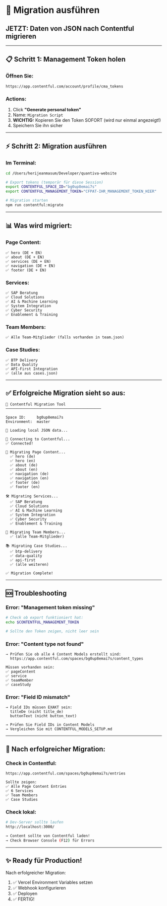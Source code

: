 # 🚀 Migration ausführen

## JETZT: Daten von JSON nach Contentful migrieren

---

## 📋 **Schritt 1: Management Token holen**

### **Öffnen Sie:**
```
https://app.contentful.com/account/profile/cma_tokens
```

### **Actions:**
1. Click **"Generate personal token"**
2. Name: `Migration Script`
3. **WICHTIG:** Kopieren Sie den Token SOFORT (wird nur einmal angezeigt!)
4. Speichern Sie ihn sicher

---

## ⚡ **Schritt 2: Migration ausführen**

### **Im Terminal:**
```bash
cd /Users/herijeanmasum/Developer/quantiva-website

# Export tokens (temporär für diese Session)
export CONTENTFUL_SPACE_ID="bg0up8emai7s"
export CONTENTFUL_MANAGEMENT_TOKEN="CFPAT-IHR_MANAGEMENT_TOKEN_HIER"

# Migration starten
npm run contentful:migrate
```

---

## 📊 **Was wird migriert:**

### **Page Content:**
```
✅ hero (DE + EN)
✅ about (DE + EN)
✅ services (DE + EN)
✅ navigation (DE + EN)
✅ footer (DE + EN)
```

### **Services:**
```
✅ SAP Beratung
✅ Cloud Solutions
✅ AI & Machine Learning
✅ System Integration
✅ Cyber Security
✅ Enablement & Training
```

### **Team Members:**
```
✅ Alle Team-Mitglieder (falls vorhanden in team.json)
```

### **Case Studies:**
```
✅ BTP Delivery
✅ Data Quality
✅ API-First Integration
✅ (alle aus cases.json)
```

---

## ✅ **Erfolgreiche Migration sieht so aus:**

```
🚀 Contentful Migration Tool
───────────────────────────────────────────

Space ID:     bg0up8emai7s
Environment:  master

📂 Loading local JSON data...

🔌 Connecting to Contentful...
✅ Connected!

📄 Migrating Page Content...
  ✅ hero (de)
  ✅ hero (en)
  ✅ about (de)
  ✅ about (en)
  ✅ navigation (de)
  ✅ navigation (en)
  ✅ footer (de)
  ✅ footer (en)

🛠️ Migrating Services...
  ✅ SAP Beratung
  ✅ Cloud Solutions
  ✅ AI & Machine Learning
  ✅ System Integration
  ✅ Cyber Security
  ✅ Enablement & Training

👥 Migrating Team Members...
  ✅ (alle Team-Mitglieder)

📚 Migrating Case Studies...
  ✅ btp-delivery
  ✅ data-quality
  ✅ api-first
  ✅ (alle weiteren)

✅ Migration Complete!
```

---

## 🆘 **Troubleshooting**

### **Error: "Management token missing"**
```bash
# Check ob export funktioniert hat:
echo $CONTENTFUL_MANAGEMENT_TOKEN

# Sollte den Token zeigen, nicht leer sein
```

### **Error: "Content type not found"**
```
→ Prüfen Sie ob alle 4 Content Models erstellt sind:
  https://app.contentful.com/spaces/bg0up8emai7s/content_types

Müssen vorhanden sein:
✅ pageContent
✅ service
✅ teamMember
✅ caseStudy
```

### **Error: "Field ID mismatch"**
```
→ Field IDs müssen EXAKT sein:
  titleDe (nicht title_de)
  buttonText (nicht button_text)
  
→ Prüfen Sie Field IDs in Content Models
→ Vergleichen Sie mit CONTENTFUL_MODELS_SETUP.md
```

---

## 🎯 **Nach erfolgreicher Migration:**

### **Check in Contentful:**
```
https://app.contentful.com/spaces/bg0up8emai7s/entries

Sollte zeigen:
✅ Alle Page Content Entries
✅ 6 Services
✅ Team Members
✅ Case Studies
```

### **Check lokal:**
```bash
# Dev-Server sollte laufen
http://localhost:3000/

→ Content sollte von Contentful laden!
→ Check Browser Console (F12) für Errors
```

---

## ✨ **Ready für Production!**

Nach erfolgreicher Migration:
1. ✅ Vercel Environment Variables setzen
2. ✅ Webhook konfigurieren
3. ✅ Deployen
4. ✅ FERTIG!

